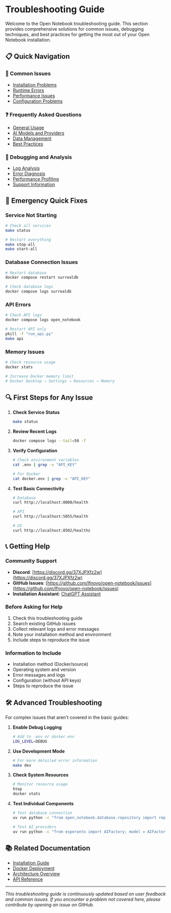 # Troubleshooting Guide

Welcome to the Open Notebook troubleshooting guide. This section provides comprehensive solutions for common issues, debugging techniques, and best practices for getting the most out of your Open Notebook installation.

## 📋 Quick Navigation

### 🔧 Common Issues
- [Installation Problems](./common-issues.md#installation-problems)
- [Runtime Errors](./common-issues.md#runtime-errors)
- [Performance Issues](./common-issues.md#performance-issues)
- [Configuration Problems](./common-issues.md#configuration-problems)

### ❓ Frequently Asked Questions
- [General Usage](./faq.md#general-usage)
- [AI Models and Providers](./faq.md#ai-models-and-providers)
- [Data Management](./faq.md#data-management)
- [Best Practices](./faq.md#best-practices)

### 🐛 Debugging and Analysis
- [Log Analysis](./debugging.md#log-analysis)
- [Error Diagnosis](./debugging.md#error-diagnosis)
- [Performance Profiling](./debugging.md#performance-profiling)
- [Support Information](./debugging.md#support-information)

## 🚨 Emergency Quick Fixes

### Service Not Starting
```bash
# Check all services
make status

# Restart everything
make stop-all
make start-all
```

### Database Connection Issues
```bash
# Restart database
docker compose restart surrealdb

# Check database logs
docker compose logs surrealdb
```

### API Errors
```bash
# Check API logs
docker compose logs open_notebook

# Restart API only
pkill -f "run_api.py"
make api
```

### Memory Issues
```bash
# Check resource usage
docker stats

# Increase Docker memory limit
# Docker Desktop → Settings → Resources → Memory
```

## 🔍 First Steps for Any Issue

1. **Check Service Status**
   ```bash
   make status
   ```

2. **Review Recent Logs**
   ```bash
   docker compose logs --tail=50 -f
   ```

3. **Verify Configuration**
   ```bash
   # Check environment variables
   cat .env | grep -v "API_KEY"
   
   # For Docker
   cat docker.env | grep -v "API_KEY"
   ```

4. **Test Basic Connectivity**
   ```bash
   # Database
   curl http://localhost:8000/health
   
   # API
   curl http://localhost:5055/health
   
   # UI
   curl http://localhost:8502/healthz
   ```

## 📞 Getting Help

### Community Support
- **Discord**: [https://discord.gg/37XJPXfz2w](https://discord.gg/37XJPXfz2w)
- **GitHub Issues**: [https://github.com/lfnovo/open-notebook/issues](https://github.com/lfnovo/open-notebook/issues)
- **Installation Assistant**: [ChatGPT Assistant](https://chatgpt.com/g/g-68776e2765b48191bd1bae3f30212631-open-notebook-installation-assistant)

### Before Asking for Help
1. Check this troubleshooting guide
2. Search existing GitHub issues
3. Collect relevant logs and error messages
4. Note your installation method and environment
5. Include steps to reproduce the issue

### Information to Include
- Installation method (Docker/source)
- Operating system and version
- Error messages and logs
- Configuration (without API keys)
- Steps to reproduce the issue

## 🛠️ Advanced Troubleshooting

For complex issues that aren't covered in the basic guides:

1. **Enable Debug Logging**
   ```bash
   # Add to .env or docker.env
   LOG_LEVEL=DEBUG
   ```

2. **Use Development Mode**
   ```bash
   # For more detailed error information
   make dev
   ```

3. **Check System Resources**
   ```bash
   # Monitor resource usage
   htop
   docker stats
   ```

4. **Test Individual Components**
   ```bash
   # Test database connection
   uv run python -c "from open_notebook.database.repository import repo_query; import asyncio; print(asyncio.run(repo_query('SELECT * FROM system')))"
   
   # Test AI providers
   uv run python -c "from esperanto import AIFactory; model = AIFactory.create_language('openai', 'gpt-4o-mini'); print(model.chat_complete([{'role': 'user', 'content': 'Hello'}]))"
   ```

## 📚 Related Documentation

- [Installation Guide](../getting-started/installation.md)
- [Docker Deployment](../deployment/docker.md)
- [Architecture Overview](../development/architecture.md)
- [API Reference](../development/api-reference.md)

---

*This troubleshooting guide is continuously updated based on user feedback and common issues. If you encounter a problem not covered here, please contribute by opening an issue on GitHub.*
